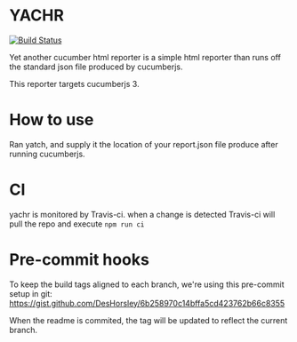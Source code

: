 # YACHR
[![Build Status](https://travis-ci.org/yachr/yachr.svg?branch=develop)](travis)

Yet another cucumber html reporter is a simple html reporter than runs off the standard json file produced by cucumberjs.

This reporter targets cucumberjs 3.

# How to use

Ran yatch, and supply it the location of your report.json file produce after running cucumberjs.

# CI
yachr is monitored by Travis-ci. when a change is detected Travis-ci will pull the repo and execute `npm run ci`

# Pre-commit hooks
To keep the build tags aligned to each branch, we're using this pre-commit setup in git:
https://gist.github.com/DesHorsley/6b258970c14bffa5cd423762b66c8355

When the readme is commited, the tag will be updated to reflect the current branch.